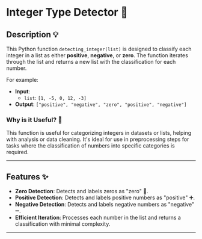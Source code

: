 # **Integer Type Detector** 🔢

## Description 💡

This Python function `detecting_integer(list)` is designed to classify each integer in a list as either **positive**, **negative**, or **zero**. The function iterates through the list and returns a new list with the classification for each number.

For example:
- **Input**: 
  - `list`: `[1, -5, 0, 12, -3]`
- **Output**: `["positive", "negative", "zero", "positive", "negative"]`

### Why is it Useful? 🤔
This function is useful for categorizing integers in datasets or lists, helping with analysis or data cleaning. It's ideal for use in preprocessing steps for tasks where the classification of numbers into specific categories is required.

---

## **Features** ✨

- **Zero Detection**: Detects and labels zeros as "zero" 🔢.
- **Positive Detection**: Detects and labels positive numbers as "positive" ➕.
- **Negative Detection**: Detects and labels negative numbers as "negative" ➖.
- **Efficient Iteration**: Processes each number in the list and returns a classification with minimal complexity.

---


